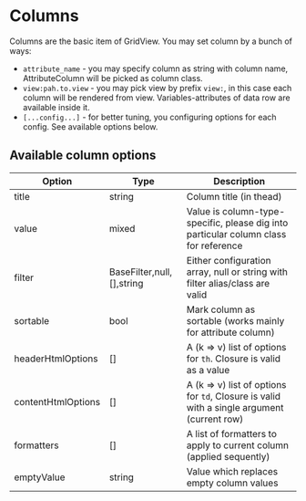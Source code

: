# Columns

Columns are the basic item of GridView. You may set column by a bunch of ways:

- `attribute_name` - you may specify column as string with column name, AttributeColumn will be picked as column class.
- `view:pah.to.view` - you may pick view by prefix `view:`, in this case each column will be rendered from view. Variables-attributes of data row are available inside it.
- `[...config...]` - for better tuning, you configuring options for each config. See available options below.

## Available column options
| Option            | Type                      | Description                             |
| ----------------- | ------------------------- | --------------------------------------- |
| title             | string                    | Column title (in thead)                 |
| value             | mixed                     | Value is column-type-specific, please dig into particular column class for reference |
| filter            | BaseFilter,null,[],string | Either configuration array, null or string with filter alias/class are valid |
| sortable          | bool                      | Mark column as sortable (works mainly for attribute column) |
| headerHtmlOptions | []                        | A (k => v) list of options for `th`. Closure is valid as a value |
| contentHtmlOptions| []                        | A (k => v) list of options for `td`, Closure is valid with a single argument (current row) |
| formatters        | []                        | A list of formatters to apply to current column (applied sequently) |
| emptyValue        | string                    | Value which replaces empty column values |

